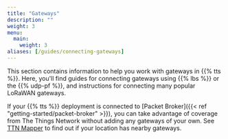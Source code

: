 ```yaml
---
title: "Gateways"
description: ""
weight: 3
menu:
  main:
    weight: 3
aliases: [/guides/connecting-gateways]
---
```


This section contains information to help you work with gateways in {{% tts %}}. Here, you'll find guides for connecting gateways using {{% lbs %}} or the {{% udp-pf %}}, and instructions for connecting many popular LoRaWAN gateways.

If your {{% tts %}} deployment is connected to [Packet Broker]({{< ref "getting-started/packet-broker" >}}), you can take advantage of coverage from The Things Network without adding any gateways of your own. See [TTN Mapper](ttnmapper.org) to find out if your location has nearby gateways.
